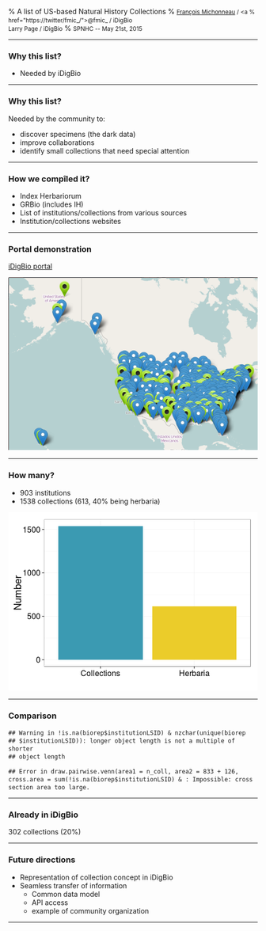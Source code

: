 % A list of US-based Natural History Collections
% <small><a href="http://francoismichonneau.net">François Michonneau</a> / <a
% href="https://twitter/fmic_/"><span style="text-transform: none;">@fmic_</span></a> / <span style="text-transform: none;">iDigBio</span> <br/> Larry Page /  <span style="text-transform: none;">iDigBio</span></small>
% <small>SPNHC -- May 21st, 2015</small>






-------

### Why this list?

- Needed by <span style="text-transform: none;">iDigBio</span>

-------

### Why this list?

Needed by the community to:
- discover specimens (the dark data)
- improve collaborations
- identify small collections that need special attention

-------

### How we compîled it?

- Index Herbariorum
- GRBio (includes IH)
- List of institutions/collections from various sources
- Institution/collections websites

-------

### Portal demonstration

[iDigBio portal](https://www.idigbio.org/portal/collections)

![](img/biocoll_map.png)

-------

### How many?



* 903 institutions
* 1538 collections (613, 40% being herbaria)

![](figure/unnamed-chunk-4-1.png) 

---------------

### Comparison


```
## Warning in !is.na(biorep$institutionLSID) & nzchar(unique(biorep
## $institutionLSID)): longer object length is not a multiple of shorter
## object length
```

```
## Error in draw.pairwise.venn(area1 = n_coll, area2 = 833 + 126, cross.area = sum(!is.na(biorep$institutionLSID) & : Impossible: cross section area too large.
```

------------

### Already in <span style="text-tranform: none;">iDigBio</span>



302 collections (20%)


------------

### Future directions

* Representation of collection concept in iDigBio
* Seamless transfer of information
  - Common data model
  - API access
  - example of community organization

------------
